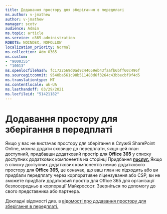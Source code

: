 ```yaml
---
title: Додавання простору для зберігання в передплаті
ms.author: v-jmathew
author: v-jmathew
manager: scotv
audience: Admin
ms.topic: article
ms.service: o365-administration
ROBOTS: NOINDEX, NOFOLLOW
localization_priority: Normal
ms.collection: Adm_O365
ms.custom:
- "9000355"
- "10013"
ms.openlocfilehash: fc1722569d0ad9c44659eb43faafb6bff60c496f
ms.sourcegitcommit: 9540ba561c98b511483d6f3264c43bbecbf9f4d5
ms.translationtype: MT
ms.contentlocale: uk-UA
ms.lasthandoff: 03/29/2021
ms.locfileid: "51421182"
---
```

# <a name="add-storage-space-for-your-subscription"></a>Додавання простору для зберігання в передплаті

Якщо у вас не вистачає простору для зберігання в Службі SharePoint Online, можна додати сховище до передплати, якщо цей план доступний, придбавши додатковий простір для **Office 365** у списку доступних додаткових компонентів на сторінці Придбання **[послуг.](https://go.microsoft.com/fwlink/p/?linkid=868433)** [](https://docs.microsoft.com/microsoft-365/commerce/add-storage-space) Якщо в списку доступних додаткових компонентів немає додаткового простору для **Office 365,** це означає, що ваш план не підходить або ви придбали передплату через корпоративне ліцензування або CSP, ви не зможете придбати додатковий простір для Office 365 для організації безпосередньо в корпорації Майкрософт. Зверніться по допомогу до свого представника або партнера.

Докладні відомості див. в [відомості про додавання простору для зберігання в передплаті.](https://docs.microsoft.com/microsoft-365/commerce/add-storage-space)
